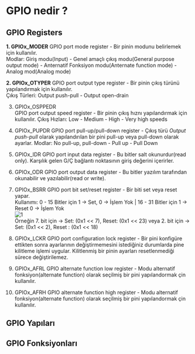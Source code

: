 # GPIO nedir ? 

## GPIO Registers 

**1. GPIOx_MODER**
GPIO port mode register - Bir pinin modunu belirlemek için kullanılır.         
Modlar: Giriş modu(Input) - Genel amaçlı çıkış modu(General purpose output mode) - Anternatif Fonksiyon modu(Anternate function mode) - Analog mod(Analog mode)    

**2. GPIOx_OTYPER**
GPIO port output type register - Bir pinin çıkış türünü yapılandırmak için kullanılır.              
Çıkış Türleri: Output push-pull - Output open-drain           

3. GPIOx_OSPPEDR   
GPIO port output speed register - Bir pinin çıkış hıznı yapılandırmak için kullanılır. 
Çıkış Hızları: Low - Medium - High -  Very high speeds

4. GPIOx_PUPDR
GPIO port pull-up/pull-down register - Çıkış türü _Output push-pull_ olarak yapılandırılan bir pini pull-up veya pull-down olarak ayarlar.
Modlar: No pull-up, pull-down - Pull up - Pull Down 

5. GPIOx_IDR
GPIO port input data register - Bu bitler salt okunurdur(read only). Karşılık gelen G/Ç bağlantı noktasının giriş değerini içerirler.

6. GPIOx_ODR
GPIO port output data register - Bu bitler yazılım tarafından okunabilir ve yazılabilir(read or write).

7. GPIOx_BSRR
GPIO port bit set/reset register - Bir biti set veya reset yapar.                          
Kullanımı: 0 - 15 Bitler için 1 -> Set, 0 -> İşlem Yok | 16 - 31 Bitler için 1 -> Reset 0 -> İşlem Yok            
![1](https://user-images.githubusercontent.com/75627147/192131390-41c7c855-d730-48c9-9334-cccdb1071c2f.png)                    
Örneğin 7. bit için -> Set: (0x1 << 7), Reset: (0x1 << 23) veya 2. bit için -> Set: (0x1 << 2), Reset : (0x1 << 18)           

8. GPIOx_LCKR
GPIO port configuration lock register - Bir pini konfigüre ettikten sonra ayarlarının değiştirmemesini istediğiniz durumlarda pine kilitleme işlemi uygular. 
Kilitlenmiş bir pinin ayarları resetlenmediği sürece değiştirilemez.  


9. GPIOx_AFRL
GPIO alternate function low register - Modu alternatif fonksiyon(alternate function) olarak seçilmiş bir pini yapılandormak çin kullanılır. 

10. GPIOx_AFRH
GPIO alternate function high register - Modu alternatif fonksiyon(alternate function) olarak seçilmiş bir pini yapılandormak çin kullanılır. 


## GPIO Yapıları 

## GPIO Fonksiyonları 

